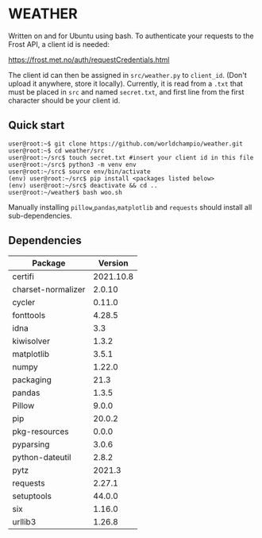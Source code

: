 # WEATHER

Written on and for Ubuntu using bash. To authenticate your requests to the Frost API, a client id is needed:

https://frost.met.no/auth/requestCredentials.html

The client id can then be assigned in `src/weather.py` to `client_id`. (Don't upload it anywhere, store it locally). Currently, it is read from a `.txt` that must be placed in `src` and named `secret.txt`, and first line from the first character should be your client id.

## Quick start
```console
user@root:~$ git clone https://github.com/worldchampio/weather.git
user@root:~$ cd weather/src
user@root:~/src$ touch secret.txt #insert your client id in this file
user@root:~/src$ python3 -m venv env
user@root:~/src$ source env/bin/activate
(env) user@root:~/src$ pip install <packages listed below>
(env) user@root:~/src$ deactivate && cd ..
user@root:~/weather$ bash woo.sh
```

Manually installing `pillow`,`pandas`,`matplotlib` and `requests` should install all sub-dependencies.

## Dependencies
|Package           |Version    |
|------------------|-----------|
|certifi           | 2021.10.8 |
|charset-normalizer| 2.0.10    |
|cycler            | 0.11.0    |
|fonttools         | 4.28.5    |
|idna              | 3.3       |
|kiwisolver        | 1.3.2     |
|matplotlib        | 3.5.1     |
|numpy             | 1.22.0    |
|packaging         | 21.3      |
|pandas            | 1.3.5     |
|Pillow            | 9.0.0     |
|pip               | 20.0.2    |
|pkg-resources     | 0.0.0     |
|pyparsing         | 3.0.6     |
|python-dateutil   | 2.8.2     |
|pytz              | 2021.3    |
|requests          | 2.27.1    |
|setuptools        | 44.0.0    |
|six               | 1.16.0    |
|urllib3           | 1.26.8    |
